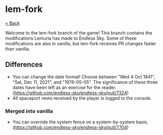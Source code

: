 # lem-fork
[< Back](/README.md)

Welcome to the lem-fork branch of the game! This branch contains the modifications Lemuria has made to Endless Sky. Some of these modifications are also in vanilla, but lem-fork receives PR changes faster than vanilla.

## Differences
- You can change the date format! Choose between "Wed 4 Oct 1941", "Sat, Dec 11, 2021", and "1976-05-05". The significance of these three dates have been left as an exercise for the reader. (https://github.com/endless-sky/endless-sky/pull/7324)
- All spaceport news received by the player is logged to the console.

### Merged into vanilla
- You can override the system fence on a system-by-system basis. (https://github.com/endless-sky/endless-sky/pull/7704)
